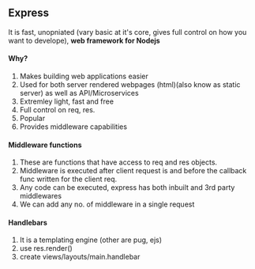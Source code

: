 ## Express

It is fast, unopniated (vary basic at it's core, gives full control on how you want to develope), **web framework for Nodejs**

#### Why?

1. Makes building web applications easier
2. Used for both server rendered webpages (html)(also know as static server) as well as API/Microservices
3. Extremley light, fast and free
4. Full control on req, res.
5. Popular
6. Provides middleware capabilities

#### Middleware functions

1. These are functions that have access to req and res objects.
2. Middleware is executed after client request is and before the callback func written for the client req.
3. Any code can be executed, express has both inbuilt and 3rd party middlewares
4. We can add any no. of middleware in a single request

#### Handlebars

1. It is a templating engine (other are pug, ejs)
2. use res.render()
3. create views/layouts/main.handlebar
